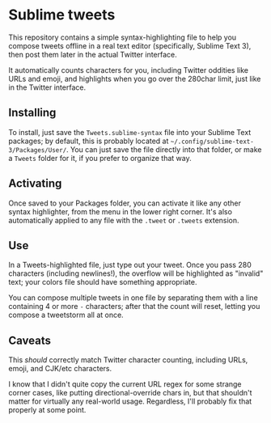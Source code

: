 # Sublime tweets

This repository contains a simple syntax-highlighting file
to help you compose tweets offline
in a real text editor
(specifically, Sublime Text 3),
then post them later in the actual Twitter interface.

It automatically counts characters for you,
including Twitter oddities like URLs and emoji,
and highlights when you go over the 280char limit,
just like in the Twitter interface.

## Installing

To install,
just save the `Tweets.sublime-syntax` file
into your Sublime Text packages;
by default,
this is probably located at `~/.config/sublime-text-3/Packages/User/`.
You can just save the file directly into that folder,
or make a `Tweets` folder for it,
if you prefer to organize that way.

## Activating

Once saved to your Packages folder,
you can activate it like any other syntax highlighter,
from the menu in the lower right corner.
It's also automatically applied to any file with the `.tweet` or `.tweets` extension.

## Use

In a Tweets-highlighted file, just type out your tweet.
Once you pass 280 characters
(including newlines!),
the overflow will be highlighted as "invalid" text;
your colors file should have something appropriate.

You can compose multiple tweets in one file
by separating them with a line containing 4 or more `-` characters;
after that the count will reset,
letting you compose a tweetstorm all at once.

## Caveats

This *should* correctly match Twitter character counting,
including URLs, emoji, and CJK/etc characters.

I know that I didn't quite copy the current URL regex
for some strange corner cases,
like putting directional-override chars in,
but that shouldn't matter for virtually any real-world usage.
Regardless, I'll probably fix that properly at some point.